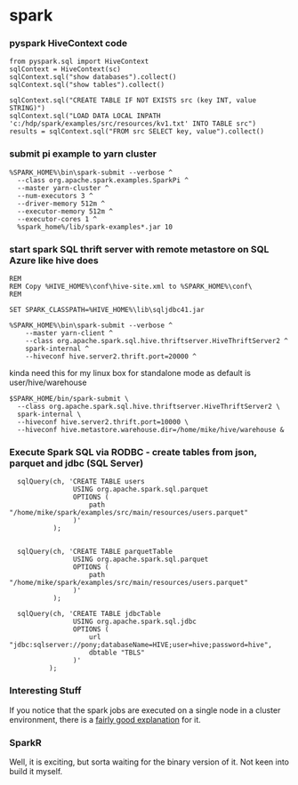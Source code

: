 # spark


### pyspark HiveContext code


    from pyspark.sql import HiveContext
    sqlContext = HiveContext(sc)
    sqlContext.sql("show databases").collect()
    sqlContext.sql("show tables").collect()

    sqlContext.sql("CREATE TABLE IF NOT EXISTS src (key INT, value STRING)")
    sqlContext.sql("LOAD DATA LOCAL INPATH 'c:/hdp/spark/examples/src/resources/kv1.txt' INTO TABLE src")
    results = sqlContext.sql("FROM src SELECT key, value").collect()


### submit pi example to yarn cluster

    %SPARK_HOME%\bin\spark-submit --verbose ^
      --class org.apache.spark.examples.SparkPi ^
      --master yarn-cluster ^
      --num-executors 3 ^
      --driver-memory 512m ^
      --executor-memory 512m ^
      --executor-cores 1 ^
      %spark_home%/lib/spark-examples*.jar 10  


### start spark SQL thrift server with remote metastore on SQL Azure like hive does

    REM
    REM Copy %HIVE_HOME%\conf\hive-site.xml to %SPARK_HOME%\conf\
    REM

    SET SPARK_CLASSPATH=%HIVE_HOME%\lib\sqljdbc41.jar

    %SPARK_HOME%\bin\spark-submit --verbose ^
        --master yarn-client ^
        --class org.apache.spark.sql.hive.thriftserver.HiveThriftServer2 ^
        spark-internal ^
        --hiveconf hive.server2.thrift.port=20000 ^


kinda need this for my linux box for standalone mode as default is user/hive/warehouse

    $SPARK_HOME/bin/spark-submit \
      --class org.apache.spark.sql.hive.thriftserver.HiveThriftServer2 \
      spark-internal \
      --hiveconf hive.server2.thrift.port=10000 \
      --hiveconf hive.metastore.warehouse.dir=/home/mike/hive/warehouse &

### Execute Spark SQL via RODBC - create tables from json, parquet and jdbc (SQL Server)

      sqlQuery(ch, 'CREATE TABLE users
                    USING org.apache.spark.sql.parquet
                    OPTIONS (
                        path "/home/mike/spark/examples/src/main/resources/users.parquet"
                    )'
               );


      sqlQuery(ch, 'CREATE TABLE parquetTable
                    USING org.apache.spark.sql.parquet
                    OPTIONS (
                        path "/home/mike/spark/examples/src/main/resources/users.parquet"
                    )'
               );

      sqlQuery(ch, 'CREATE TABLE jdbcTable
                    USING org.apache.spark.sql.jdbc
                    OPTIONS (
                        url "jdbc:sqlserver://pony;databaseName=HIVE;user=hive;password=hive",
                        dbtable "TBLS"
                    )'
              );


### Interesting Stuff

If you notice that the spark jobs are executed on a single node in a cluster environment, there is a [fairly good explanation][1] for it.


### SparkR

Well, it is exciting, but sorta waiting for the binary version of it. Not keen into build it myself.




[1]: https://issues.apache.org/jira/browse/SPARK-4360 "only run on single node in a cluster"
